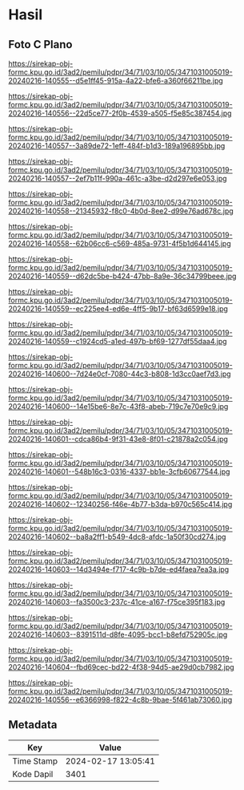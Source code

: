 # Hasil

## Foto C Plano

https://sirekap-obj-formc.kpu.go.id/3ad2/pemilu/pdpr/34/71/03/10/05/3471031005019-20240216-140555--d5e1ff45-915a-4a22-bfe6-a360f66211be.jpg

https://sirekap-obj-formc.kpu.go.id/3ad2/pemilu/pdpr/34/71/03/10/05/3471031005019-20240216-140556--22d5ce77-2f0b-4539-a505-f5e85c387454.jpg

https://sirekap-obj-formc.kpu.go.id/3ad2/pemilu/pdpr/34/71/03/10/05/3471031005019-20240216-140557--3a89de72-1eff-484f-b1d3-189a196895bb.jpg

https://sirekap-obj-formc.kpu.go.id/3ad2/pemilu/pdpr/34/71/03/10/05/3471031005019-20240216-140557--2ef7b11f-990a-461c-a3be-d2d297e6e053.jpg

https://sirekap-obj-formc.kpu.go.id/3ad2/pemilu/pdpr/34/71/03/10/05/3471031005019-20240216-140558--21345932-f8c0-4b0d-8ee2-d99e76ad678c.jpg

https://sirekap-obj-formc.kpu.go.id/3ad2/pemilu/pdpr/34/71/03/10/05/3471031005019-20240216-140558--62b06cc6-c569-485a-9731-4f5b1d644145.jpg

https://sirekap-obj-formc.kpu.go.id/3ad2/pemilu/pdpr/34/71/03/10/05/3471031005019-20240216-140559--d62dc5be-b424-47bb-8a9e-36c34799beee.jpg

https://sirekap-obj-formc.kpu.go.id/3ad2/pemilu/pdpr/34/71/03/10/05/3471031005019-20240216-140559--ec225ee4-ed6e-4ff5-9b17-bf63d6599e18.jpg

https://sirekap-obj-formc.kpu.go.id/3ad2/pemilu/pdpr/34/71/03/10/05/3471031005019-20240216-140559--c1924cd5-a1ed-497b-bf69-1277df55daa4.jpg

https://sirekap-obj-formc.kpu.go.id/3ad2/pemilu/pdpr/34/71/03/10/05/3471031005019-20240216-140600--7d24e0cf-7080-44c3-b808-1d3cc0aef7d3.jpg

https://sirekap-obj-formc.kpu.go.id/3ad2/pemilu/pdpr/34/71/03/10/05/3471031005019-20240216-140600--14e15be6-8e7c-43f8-abeb-719c7e70e9c9.jpg

https://sirekap-obj-formc.kpu.go.id/3ad2/pemilu/pdpr/34/71/03/10/05/3471031005019-20240216-140601--cdca86b4-9f31-43e8-8f01-c21878a2c054.jpg

https://sirekap-obj-formc.kpu.go.id/3ad2/pemilu/pdpr/34/71/03/10/05/3471031005019-20240216-140601--548b16c3-0316-4337-bb1e-3cfb60677544.jpg

https://sirekap-obj-formc.kpu.go.id/3ad2/pemilu/pdpr/34/71/03/10/05/3471031005019-20240216-140602--12340256-f46e-4b77-b3da-b970c565c414.jpg

https://sirekap-obj-formc.kpu.go.id/3ad2/pemilu/pdpr/34/71/03/10/05/3471031005019-20240216-140602--ba8a2ff1-b549-4dc8-afdc-1a50f30cd274.jpg

https://sirekap-obj-formc.kpu.go.id/3ad2/pemilu/pdpr/34/71/03/10/05/3471031005019-20240216-140603--14d3494e-f717-4c9b-b7de-ed4faea7ea3a.jpg

https://sirekap-obj-formc.kpu.go.id/3ad2/pemilu/pdpr/34/71/03/10/05/3471031005019-20240216-140603--fa3500c3-237c-41ce-a167-f75ce395f183.jpg

https://sirekap-obj-formc.kpu.go.id/3ad2/pemilu/pdpr/34/71/03/10/05/3471031005019-20240216-140603--8391511d-d8fe-4095-bcc1-b8efd752905c.jpg

https://sirekap-obj-formc.kpu.go.id/3ad2/pemilu/pdpr/34/71/03/10/05/3471031005019-20240216-140604--fbd69cec-bd22-4f38-94d5-ae29d0cb7982.jpg

https://sirekap-obj-formc.kpu.go.id/3ad2/pemilu/pdpr/34/71/03/10/05/3471031005019-20240216-140556--e6366998-f822-4c8b-9bae-5f461ab73060.jpg


## Metadata

| Key        | Value               |
| ---------- | ------------------- |
| Time Stamp | 2024-02-17 13:05:41 |
| Kode Dapil | 3401                |



